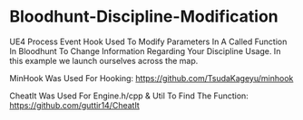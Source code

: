 # Bloodhunt-Discipline-Modification

UE4 Process Event Hook Used To Modify Parameters In A Called Function In Bloodhunt To Change Information Regarding Your Discipline Usage.
In this example we launch ourselves across the map.

MinHook Was Used For Hooking: https://github.com/TsudaKageyu/minhook

CheatIt Was Used For Engine.h/cpp & Util To Find The Function: https://github.com/guttir14/CheatIt
